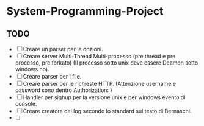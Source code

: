 # System-Programming-Project

## TODO
- [ ] Creare un parser per le opzioni.
- [ ] Creare server Multi-Thread Multi-processo (pre thread e pre processo, pre forkato) (Il processo sotto unix deve essere Deamon sotto windows no).
- [ ] Creare parser per i file.
- [ ] Creare parser per le richieste HTTP. (Attenzione username e password sono dentro Authorization: )
- [ ] Handler per sighup per la versione unix e per windows evento di console.
- [ ] Creare creatore dei log secondo lo standard sul testo di Bernaschi.
- [ ]